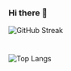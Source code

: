 ### Hi there 👋

<!--
**giorgio-modeo/giorgio-modeo** is a ✨ _special_ ✨ repository because its `README.md` (this file) appears on your GitHub profile.

Here are some ideas to get you started:

- 🔭 I’m currently working on ...
- 🌱 I’m currently learning ...
- 👯 I’m looking to collaborate on ...
- 🤔 I’m looking for help with ...
- 💬 Ask me about ...
- 📫 How to reach me: ...
- 😄 Pronouns: ...
- ⚡ Fun fact: ...
-->
![GitHub Streak](http://github-readme-streak-stats.herokuapp.com?user=giorgio-modeo&theme=dark&background=000000)
#
![Top Langs](https://github-readme-stats.vercel.app/api/top-langs/?username=pacchio1&layout=compact&theme=vision-friendly-dark)

